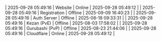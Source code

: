 | 2025-09-28 05:49:16 | Website | Online | 2025-09-28 05:49:12 |
| 2025-09-28 05:49:16 | Registration | Offline | 2025-09-09 16:40:23 |
| 2025-09-28 05:49:16 | Auth Server | Offline | 2025-08-18 09:33:31 |
| 2025-09-28 05:49:16 | Kezan (PvE) | Offline | 2025-08-03 17:58:02 |
| 2025-09-28 05:49:16 | Gurubashi (PvP) | Offline | 2025-08-23 21:44:06 |
| 2025-09-28 05:49:16 | Cloudflare | Online | 2025-09-28 05:49:12 |
